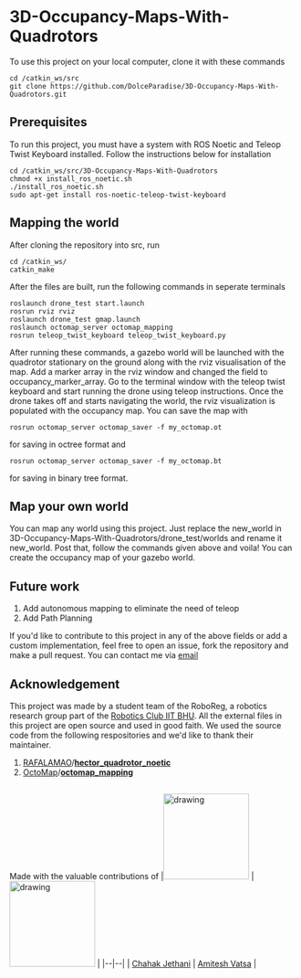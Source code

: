 ﻿# 3D-Occupancy-Maps-With-Quadrotors
To use this project on your local computer, clone it with these commands

    cd /catkin_ws/src
    git clone https://github.com/DolceParadise/3D-Occupancy-Maps-With-Quadrotors.git

## Prerequisites
To run this project, you must have a system with ROS Noetic and Teleop Twist Keyboard installed. Follow the instructions below for installation

    cd /catkin_ws/src/3D-Occupancy-Maps-With-Quadrotors
    chmod +x install_ros_noetic.sh
    ./install_ros_noetic.sh
    sudo apt-get install ros-noetic-teleop-twist-keyboard

## Mapping the world

After cloning the repository into src, run 

    cd /catkin_ws/ 
    catkin_make
 
 After the files are built, run the following commands in seperate terminals 

    roslaunch drone_test start.launch
    rosrun rviz rviz
    roslaunch drone_test gmap.launch
    roslaunch octomap_server octomap_mapping
    rosrun teleop_twist_keyboard teleop_twist_keyboard.py

After running these commands, a gazebo world will be launched with the quadrotor stationary on the ground along with the rviz visualisation of the map. Add a marker array in the rviz window and changed the field to occupancy_marker_array. Go to the terminal window with the teleop twist keyboard and start running the drone using teleop instructions. Once the drone takes off and starts navigating the world, the rviz visualization is populated with the occupancy map. You can save the map with 

    rosrun octomap_server octomap_saver -f my_octomap.ot
   for saving in octree format and 

    rosrun octomap_server octomap_saver -f my_octomap.bt
   for saving in binary tree format. 

## Map your own world 
You can map any world using this project. Just replace the new_world in 3D-Occupancy-Maps-With-Quadrotors/drone_test/worlds and rename it new_world. Post that, follow the commands given above and voila! You can create the occupancy map of your gazebo world. 
## Future work

 1. Add autonomous mapping to eliminate the need of teleop
 2. Add Path Planning 

If you'd like to contribute to this project in any of the above fields or add a custom implementation, feel free to open an issue, fork the repository and make a pull request. You can contact me via [email](mailto:pratikmsr@outlook.com)

## Acknowledgement

This project was made by a student team of the RoboReg, a robotics research group part of the [Robotics Club IIT BHU](https://github.com/Robotics-Club-IIT-BHU). All the external files in this project are open source and used in good faith. We used the source code from the following respositories and we'd like to thank their maintainer. 

 1. [RAFALAMAO](https://github.com/RAFALAMAO)/**[hector_quadrotor_noetic](https://github.com/RAFALAMAO/hector_quadrotor_noetic)**
 2. [OctoMap](https://github.com/OctoMap)/**[octomap_mapping](https://github.com/OctoMap/octomap_mapping)**

## 
Made with the valuable contributions of 
|<img src="https://avatars.githubusercontent.com/u/77875542?v=4" alt="drawing" width="150"/> | <img src="https://avatars.githubusercontent.com/u/96468536?v=4" alt="drawing" width="150"/> | 
|--|--|
| [Chahak Jethani](https://github.com/sherlockholmes1603) | [Amitesh Vatsa](https://github.com/vtsamit) |

